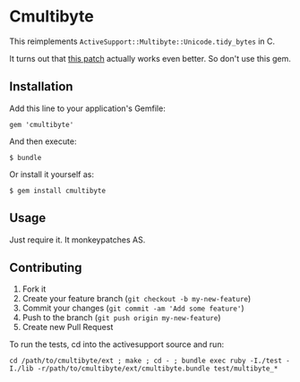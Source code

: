 # Cmultibyte

This reimplements `ActiveSupport::Multibyte::Unicode.tidy_bytes` in C.

It turns out that [this patch](https://github.com/rails/rails/pull/10355) actually works even better. So don't use this gem.

## Installation

Add this line to your application's Gemfile:

    gem 'cmultibyte'

And then execute:

    $ bundle

Or install it yourself as:

    $ gem install cmultibyte

## Usage

Just require it. It monkeypatches AS.

## Contributing

1. Fork it
2. Create your feature branch (`git checkout -b my-new-feature`)
3. Commit your changes (`git commit -am 'Add some feature'`)
4. Push to the branch (`git push origin my-new-feature`)
5. Create new Pull Request

To run the tests, cd into the activesupport source and run:

`cd /path/to/cmultibyte/ext ; make ; cd - ; bundle exec ruby -I./test -I./lib -r/path/to/cmultibyte/ext/cmultibyte.bundle test/multibyte_*`
